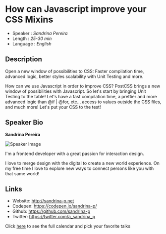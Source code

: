 How can Javascript improve your CSS Mixins
========================

* Speaker   : *Sandrina Pereira*
* Length    : *25-30 min*
* Language  : *English*

Description
-----------

Open a new window of possibilities to CSS: Faster compilation time, advanced logic, better styles scalability with Unit Testing and more.

How can we use Javascript in order to improve CSS? PostCSS brings a new window of possibilities with Javascript. So let's start by bringing Unit Testing to the table! Let's have a fast compilation time, a prettier and more advanced logic than @if | @for, etc.., access to values outside the CSS files, and much more! Let's put your CSS to the test!

Speaker Bio
-----------

**Sandrina Pereira**

![Speaker Image](https://pbs.twimg.com/profile_images/832718403727196160/hZQGzIVP_400x400.jpg)

I'm a frontend developer with a great passion for interaction design.

I love to merge design with the digital to create a new world experience. On my free time I love to explore new ways to connect persons like you with that same world!

Links
-----

* Website: http://sandrina-p.net
* Codepen: https://codepen.io/sandrina-p/
* Github: https://github.com/sandrina-p
* Twitter: https://twitter.com/a_sandrina_p

Click [here][1] to see the full calendar and pick your favorite talks

[1]: https://pixels.camp/schedule/
